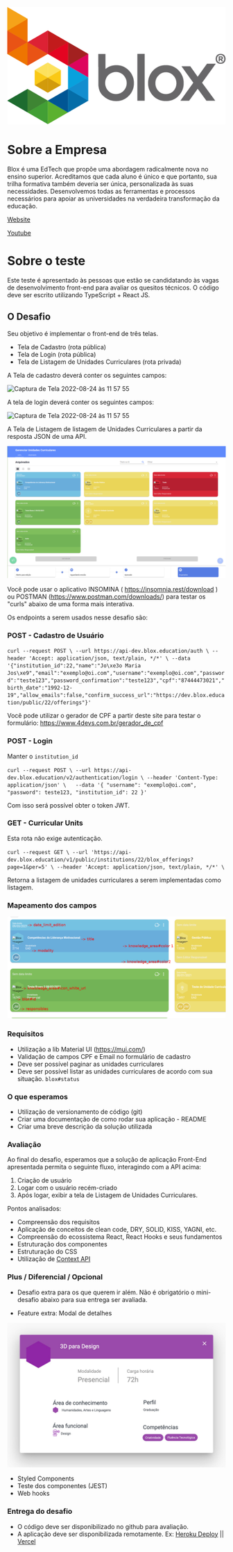 ![Blox](logo_blox.png)

# Sobre a Empresa

  Blox é uma EdTech que propõe uma abordagem radicalmente nova no ensino superior.
Acreditamos que cada aluno é único e que portanto, sua trilha formativa também
deveria ser única, personalizada às suas necessidades. Desenvolvemos todas as
ferramentas e processos necessários para apoiar as universidades na verdadeira
transformação da educação.

[Website](https://blox.education)

[Youtube](https://www.youtube.com/channel/UCoU3Z5EheoYz3YQFRAaaeTw)

# Sobre o teste

  Este teste é apresentado às pessoas que estão se candidatando às vagas de
desenvolvimento front-end para avaliar os quesitos técnicos. O código deve ser escrito
utilizando TypeScript + React JS.

## O Desafio

Seu objetivo é implementar o front-end de três telas.
- Tela de Cadastro (rota pública)
- Tela de Login (rota pública)
- Tela de Listagem de Unidades Curriculares (rota privada)

A Tela de cadastro deverá conter os seguintes campos: 
<div>
  <img width="593" alt="Captura de Tela 2022-08-24 às 11 57 55" src="https://user-images.githubusercontent.com/34753722/186452005-808610ed-3bc2-4adc-9499-6ec2b9fc0630.png">
</div>

A tela de login deverá conter os seguintes campos:
<div>
  <img width="593" alt="Captura de Tela 2022-08-24 às 11 57 55" src="https://user-images.githubusercontent.com/54423337/186509114-f346bc0a-91d8-4a6c-9b88-864015ad6346.png">
</div>


A Tela de Listagem de listagem de Unidades Curriculares a partir da resposta JSON de uma API.

![Tela listagem de unidades curriculares](tela_listagem_unidades_curriculares.png)

Você pode usar o aplicativo INSOMINA ( https://insomnia.rest/download ) ou POSTMAN (https://www.postman.com/downloads/) para testar os "curls" abaixo de uma forma mais interativa.

Os endpoints a serem usados nesse desafio são:


### POST - Cadastro de Usuário

`curl --request POST \
  --url https://api-dev.blox.education/auth \
  --header 'Accept: application/json, text/plain, */*' \
  --data '{"institution_id":22,"name":"Jo\xe3o Maria Jos\xe9","email":"exemplo@oi.com","username":"exemplo@oi.com","password":"teste123","password_confirmation":"teste123","cpf":"87444473021","birth_date":"1992-12-19","allow_emails":false,"confirm_success_url":"https://dev.blox.education/public/22/offerings"}' `

Você pode utilizar o gerador de CPF a partir deste site para testar o formulário: https://www.4devs.com.br/gerador_de_cpf

### POST - Login
Manter o `institution_id`

`curl --request POST \
  --url https://api-dev.blox.education/v2/authentication/login \
  --header 'Content-Type: application/json' \  
  --data '{
	"username": "exemplo@oi.com",
	"password": teste123,
	"institution_id": 22
}'`

Com isso será possível obter o token JWT.
  

### GET - Curricular Units

Esta rota não exige autenticação.

`curl --request GET \
  --url 'https://api-dev.blox.education/v1/public/institutions/22/blox_offerings?page=1&per=5' \
  --header 'Accept: application/json, text/plain, */*' \`

Retorna a listagem de unidades curriculares a serem implementadas como listagem. 

### Mapeamento dos campos

![Sugestão de tela](fields.png)

### Requisitos
  - Utilização a lib Material UI (https://mui.com/)
  - Validação de campos CPF e Email no formulário de cadastro
  - Deve ser possível paginar as unidades curriculares
  - Deve ser possível listar as unidades curriculares de acordo com sua situação. `blox#status`

### O que esperamos

 - Utilização de versionamento de código (git)
 - Criar uma documentação de como rodar sua aplicação - README
 - Criar uma breve descrição da solução utilizada

### Avaliação

Ao final do desafio, esperamos que a solução de aplicação Front-End apresentada permita o seguinte fluxo, interagindo com a API acima:
1. Criação de usuário
2. Logar com o usuário recém-criado
3. Após logar, exibir a tela de Listagem de Unidades Curriculares.

Pontos analisados: 
  - Compreensão dos requisitos
  - Aplicação de conceitos de clean code, DRY, SOLID, KISS, YAGNI, etc.
  - Compreensão do ecossistema React, React Hooks e seus fundamentos
  - Estruturação dos componentes
  - Estruturação do CSS
  - Utilização de [Context API](https://reactjs.org/docs/context.html)

### Plus / Diferencial / Opcional

  - Desafio extra para os que querem ir além. Não é obrigatório o mini-desafio abaixo para sua entrega ser avaliada.

  - Feature extra: Modal de detalhes

  ![Modal](desafio-front-modal.jpg)

  - Styled Components
  - Teste dos componentes (JEST)
  - Web hooks

### Entrega do desafio

  - O código deve ser disponibilizado no github para avaliação.
  - A aplicação deve ser disponibilizada remotamente.
    Ex: [Heroku Deploy](https://blog.heroku.com/deploying-react-with-zero-configuration) || [Vercel](https://vercel.com/)
